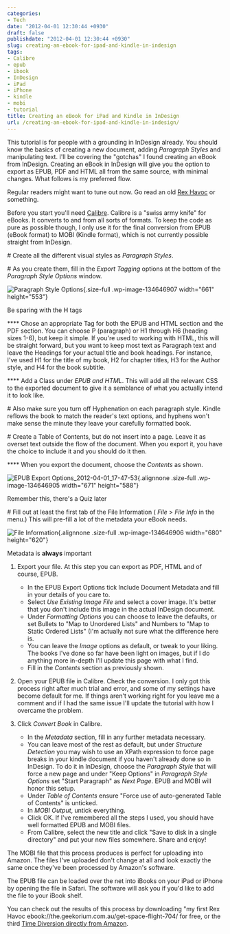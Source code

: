 ```yaml
---
categories:
- Tech
date: "2012-04-01 12:30:44 +0930"
draft: false
publishdate: "2012-04-01 12:30:44 +0930"
slug: creating-an-ebook-for-ipad-and-kindle-in-indesign
tags:
- Calibre
- epub
- ibook
- InDesign
- iPad
- iPhone
- kindle
- mobi
- tutorial
title: Creating an eBook for iPad and Kindle in InDesign
url: /creating-an-ebook-for-ipad-and-kindle-in-indesign/
---
```

This tutorial is for people with a grounding in InDesign already. You
should know the basics of creating a new document, adding *Paragraph
Styles* and manipulating text. I'll be covering the "gotchas" I found
creating an eBook from InDesign. Creating an eBook in InDesign will give
you the option to export as EPUB, PDF and HTML all from the same source,
with minimal changes. What follows is my preferred flow.

Regular readers might want to tune out now. Go read an old [Rex
Havoc](//the.geekorium.com.au/category/space-flight-704/) or something.

Before you start you'll need
[Calibre](http://calibre-ebook.com/download). Calibre is a "swiss army
knife" for eBooks. It converts to and from all sorts of formats. To keep
the code as pure as possible though, I only use it for the final
conversion from EPUB (eBook format) to MOBI (Kindle format), which is
not currently possible straight from InDesign.

\# Create all the different visual styles as *Paragraph Styles*.

\# As you create them, fill in the *Export Tagging* options at the
bottom of the *Paragraph Style Options* window.

![](https://turbo.geekorium.com.au/wp-content/uploads/Paragraph-Style-Options_2012-04-01_17-05-47.png "Paragraph Style Options"){.size-full
.wp-image-134646907 width="661" height="553"}

Be sparing with the H tags

**** Chose an appropriate Tag for both the EPUB and HTML section and the
PDF section. You can choose P (paragraph) or H1 through H6 (heading
sizes 1-6), but keep it simple. If you're used to working with HTML,
this will be straight forward, but you want to keep most text as
Paragraph text and leave the Headings for your actual title and book
headings. For instance, I've used H1 for the title of my book, H2 for
chapter titles, H3 for the Author style, and H4 for the book subtitle.

**** Add a Class under *EPUB and HTML*. This will add all the relevant
CSS to the exported document to give it a semblance of what you actually
intend it to look like.

\# Also make sure you turn off Hyphenation on each paragraph style.
Kindle reflows the book to match the reader's text options, and hyphens
won't make sense the minute they leave your carefully formatted book.

\# Create a Table of Contents, but do not insert into a page. Leave it
as overset text outside the flow of the document. When you export it,
you have the choice to include it and you should do it then.

**** When you export the document, choose the *Contents* as shown.

![](https://turbo.geekorium.com.au/wp-content/uploads/EPUB-Export-Options_2012-04-01_17-47-53.png "EPUB Export Options_2012-04-01_17-47-53"){.alignnone
.size-full .wp-image-134646905 width="671" height="588"}

Remember this, there's a Quiz later

\# Fill out at least the first tab of the File Information ( *File* &gt;
*File Info* in the menu.) This will pre-fill a lot of the metadata your
eBook needs.

![](https://turbo.geekorium.com.au/wp-content/uploads/File-Information-for-Time-Diversion.png "File Information"){.alignnone
.size-full .wp-image-134646906 width="680" height="620"}

Metadata is **always** important

1.  Export your file. At this step you can export as PDF, HTML and of
    course, EPUB.
    -   In the EPUB Export Options tick Include Document Metadata and
        fill in your details of you care to.
    -   Select *Use Existing Image File* and select a cover image. It's
        better that you don't include this image in the actual
        InDesign document.
    -   Under *Formatting Options* you can choose to leave the defaults,
        or set Bullets to "Map to Unordered Lists" and Numbers to "Map
        to Static Ordered Lists" (I'm actually not sure what the
        difference here is.
    -   You can leave the *Image* options as default, or tweak to
        your liking. The books I've done so far have been light on
        images, but if I do anything more in-depth I'll update this page
        with what I find.
    -   Fill in the *Contents* section as previously shown.

2.  Open your EPUB file in Calibre. Check the conversion. I only got
    this process right after much trial and error, and some of my
    settings have become default for me. If things aren't working right
    for you leave me a comment and if I had the same issue I'll update
    the tutorial with how I overcame the problem.
3.  Click *Convert Book* in Calibre.
    -   In the *Metadata* section, fill in any further
        metadata necessary.
    -   You can leave most of the rest as default, but under *Structure
        Detection* you may wish to use an XPath expression to force page
        breaks in your kindle document if you haven't already done so
        in InDesign. To do it in InDesign, choose the *Paragraph Style*
        that will force a new page and under "Keep Options" in
        *Paragraph Style Options* set "Start Paragraph" as *Next Page*.
        EPUB and MOBI will honor this setup.
    -   Under *Table of Contents* ensure "Force use of auto-generated
        Table of Contents" is unticked.
    -   In *MOBI Output*, untick everything.
    -   Click OK. If I've remembered all the steps I used, you should
        have well formatted EPUB and MOBI files.
    -   From Calibre, select the new title and click "Save to disk in a
        single directory" and put your new files somewhere. Share and
        enjoy!

The MOBI file that this process produces is perfect for uploading into
Amazon. The files I've uploaded don't change at all and look exactly the
same once they've been processed by Amazon's software.

The EPUB file can be loaded over the net into iBooks on your iPad or
iPhone by opening the file in Safari. The software will ask you if you'd
like to add the file to your iBook shelf.

You can check out the results of this process by downloading "my first
Rex Havoc ebook://the.geekorium.com.au/get-space-flight-704/ for free,
or the third [Time Diversion directly from
Amazon](http://amzn.com/B00718SIHQ).